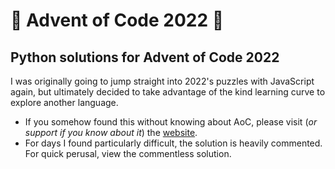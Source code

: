 # 🎄 Advent of Code 2022 🎄

## Python solutions for Advent of Code 2022
I was originally going to jump straight into 2022's puzzles with JavaScript again, but ultimately decided to take advantage of the kind learning curve to explore another language. 

- If you somehow found this without knowing about AoC, please visit (*or support if you know about it*) the [website](adventofcode.com).  
- For days I found particularly difficult, the solution is heavily commented. For quick perusal, view the commentless solution.  
